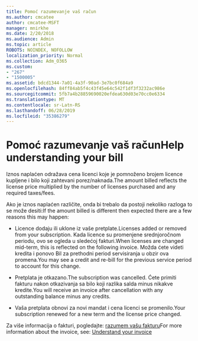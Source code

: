 ```yaml
---
title: Pomoć razumevanje vaš račun
ms.author: cmcatee
author: cmcatee-MSFT
manager: mnirkhe
ms.date: 2/20/2018
ms.audience: Admin
ms.topic: article
ROBOTS: NOINDEX, NOFOLLOW
localization_priority: Normal
ms.collection: Adm_O365
ms.custom:
- "267"
- "1500005"
ms.assetid: bdcd1344-7a01-4a3f-90ad-3e7bc0f684a9
ms.openlocfilehash: 84ff84ab5f4c43f45e64c542f1df3f3232ac986e
ms.sourcegitcommit: 5fb7a4b28859690020efdea630d03e70cc0e6334
ms.translationtype: MT
ms.contentlocale: sr-Latn-RS
ms.lasthandoff: 06/28/2019
ms.locfileid: "35386279"
---
```

# <a name="help-understanding-your-bill"></a><span data-ttu-id="68d90-102">Pomoć razumevanje vaš račun</span><span class="sxs-lookup"><span data-stu-id="68d90-102">Help understanding your bill</span></span>

<span data-ttu-id="68d90-103">Iznos naplaćen odražava cena licenci koje je pomnoženo brojem licence kupljene i bilo koji zahtevani porez/naknada.</span><span class="sxs-lookup"><span data-stu-id="68d90-103">The amount billed reflects the license price multiplied by the number of licenses purchased and any required taxes/fees.</span></span>
  
<span data-ttu-id="68d90-104">Ako je iznos naplaćen različite, onda bi trebalo da postoji nekoliko razloga to se može desiti:</span><span class="sxs-lookup"><span data-stu-id="68d90-104">If the amount billed is different then expected there are a few reasons this may happen:</span></span>
  
- <span data-ttu-id="68d90-105">Licence dodaju ili uklone iz vaše pretplate.</span><span class="sxs-lookup"><span data-stu-id="68d90-105">Licenses added or removed from your subscription.</span></span> <span data-ttu-id="68d90-106">Kada licence su promenjene srednjoročnom periodu, ovo se ogleda u sledećoj fakturi.</span><span class="sxs-lookup"><span data-stu-id="68d90-106">When licenses are changed mid-term, this is reflected on the following invoice.</span></span> <span data-ttu-id="68d90-107">Možda ćete videti kredita i ponovo Bil za prethodni period servisiranja u obzir ova promena.</span><span class="sxs-lookup"><span data-stu-id="68d90-107">You may see a credit and re-bill for the previous service period to account for this change.</span></span>

- <span data-ttu-id="68d90-108">Pretplata je otkazano.</span><span class="sxs-lookup"><span data-stu-id="68d90-108">The subscription was cancelled.</span></span> <span data-ttu-id="68d90-109">Ćete primiti fakturu nakon otkazivanja sa bilo koji razlika salda minus nikakve kredite.</span><span class="sxs-lookup"><span data-stu-id="68d90-109">You will receive an invoice after cancellation with any outstanding balance minus any credits.</span></span>

- <span data-ttu-id="68d90-110">Vaša pretplata obnovi za novi mandat i cena licenci se promenilo.</span><span class="sxs-lookup"><span data-stu-id="68d90-110">Your subscription renewed for a new term and the license price changed.</span></span>

<span data-ttu-id="68d90-111">Za više informacija o fakturi, pogledajte: [razumem vašu fakturu](https://support.office.com/article/0724b428-fb59-4962-8c37-6674166d7507)</span><span class="sxs-lookup"><span data-stu-id="68d90-111">For more information about the invoice, see: [Understand your invoice](https://support.office.com/article/0724b428-fb59-4962-8c37-6674166d7507)</span></span>
  